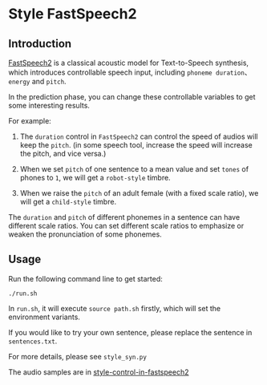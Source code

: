 # Style FastSpeech2
## Introduction
[FastSpeech2](https://arxiv.org/abs/2006.04558)  is a classical acoustic model for Text-to-Speech synthesis, which introduces controllable speech input, including `phoneme duration`、`energy` and `pitch`. 

In the prediction phase, you can change these controllable variables to get some interesting results.

For example:

1. The `duration` control in `FastSpeech2` can control the speed of audios will keep the `pitch`. (in some speech tool, increase the speed will increase the pitch, and vice versa.)

2. When we set `pitch` of one sentence to a mean value and set `tones` of phones to `1`, we will get a `robot-style` timbre.

3. When we raise the `pitch` of an adult female (with a fixed scale ratio), we will get a `child-style` timbre.

The `duration` and `pitch` of different phonemes in a sentence can have different scale ratios. You can set different scale ratios to emphasize or weaken the pronunciation of some phonemes.
## Usage
Run the following command line to get started:
```
./run.sh
```
In `run.sh`, it will execute `source path.sh` firstly, which will set the environment variants.

If you would like to try your own sentence, please replace the sentence in `sentences.txt`.

For more details, please see `style_syn.py`

The audio samples are in [style-control-in-fastspeech2](https://paddlespeech.readthedocs.io/en/latest/tts/demo.html#style-control-in-fastspeech2)
